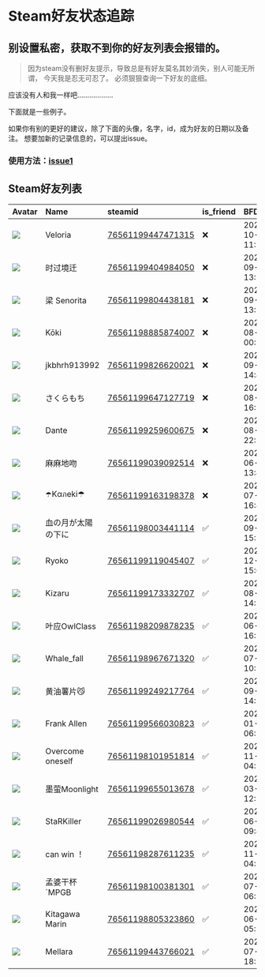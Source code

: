 # Steam好友状态追踪
## 别设置私密，获取不到你的好友列表会报错的。

> 因为steam没有删好友提示，导致总是有好友莫名其妙消失，别人可能无所谓，
> 今天我是忍无可忍了。 必须狠狠查询一下好友的底细。

应该没有人和我一样吧………………

下面就是一些例子。

如果你有别的更好的建议，除了下面的头像，名字，id，成为好友的日期以及备注。 想要加新的记录信息的，可以提出issue。

### 使用方法：[issue1](https://github.com/systemannounce/SteamFriends/issues/1)



## Steam好友列表
| Avatar                                                                            | Name             | steamid                                                                     | is_friend   | BFD                 | removed_time        | Remark   |
|:----------------------------------------------------------------------------------|:-----------------|:----------------------------------------------------------------------------|:------------|:--------------------|:--------------------|:---------|
| ![](https://avatars.steamstatic.com/9faf69152f040cd1702e34f9f8c35c6c870f1146.jpg) | Veloria          | [76561199447471315](https://steamcommunity.com/profiles/76561199447471315/) | ❌           | 2025-10-03 11:51:09 | 2025-10-05 09:06:51 |          |
| ![](https://avatars.steamstatic.com/3ec21c7b75c291576bab017cc51f64a1838ab169.jpg) | 时过境迁             | [76561199404984050](https://steamcommunity.com/profiles/76561199404984050/) | ❌           | 2025-09-22 13:19:49 | 2025-09-25 09:01:36 |          |
| ![](https://avatars.steamstatic.com/85dd78ece084f7cc7fe58d57de2c8c64bebfbf1a.jpg) | 梁 Senorita       | [76561199804438181](https://steamcommunity.com/profiles/76561199804438181/) | ❌           | 2025-09-19 13:18:57 | 2025-09-25 09:01:36 |          |
| ![](https://avatars.steamstatic.com/2fb9710ec5da3d491bbca7298a0f8cb6324d9bfe.jpg) | Kōki             | [76561198885874007](https://steamcommunity.com/profiles/76561198885874007/) | ❌           | 2025-08-17 00:32:34 | 2025-09-17 09:00:06 |          |
| ![](https://avatars.steamstatic.com/fef49e7fa7e1997310d705b2a6158ff8dc1cdfeb.jpg) | jkbhrh913992     | [76561199826620021](https://steamcommunity.com/profiles/76561199826620021/) | ❌           | 2025-09-05 14:40:24 | 2025-09-07 09:05:58 |          |
| ![](https://avatars.steamstatic.com/6f4f53c6dd735a94bdd13c5f5aae241655e0a5b1.jpg) | さくらもち            | [76561199647127719](https://steamcommunity.com/profiles/76561199647127719/) | ❌           | 2025-08-29 16:35:47 | 2025-09-07 09:05:58 |          |
| ![](https://avatars.steamstatic.com/a55818b4b6031f71aeab7f5bcf6dce939727bed0.jpg) | Dante            | [76561199259600675](https://steamcommunity.com/profiles/76561199259600675/) | ❌           | 2025-08-24 22:20:54 | 2025-08-26 09:05:18 |          |
| ![](https://avatars.steamstatic.com/a9cb10579f1356e21d08f23d2061da0c4664da1f.jpg) | 麻麻地吻             | [76561199039092514](https://steamcommunity.com/profiles/76561199039092514/) | ❌           | 2025-06-16 13:40:10 | 2025-08-20 09:04:13 |          |
| ![](https://avatars.steamstatic.com/c39d2545534d47d3f575b749961796b6d5bd4303.jpg) | ☂️Kαภeki☂        | [76561199163198378](https://steamcommunity.com/profiles/76561199163198378/) | ❌           | 2025-07-30 16:43:45 | 2025-08-07 09:14:46 |          |
| ![](https://avatars.steamstatic.com/6b2690c1f68651fd34e588a69d594e5604fc88c9.jpg) | 血の月が太陽の下に        | [76561198003441114](https://steamcommunity.com/profiles/76561198003441114/) | ✅           | 2025-09-07 15:28:56 |                     |          |
| ![](https://avatars.steamstatic.com/a175275ed03579995fb1a58458bc51b6ed7cc2fd.jpg) | Ryoko            | [76561199119045407](https://steamcommunity.com/profiles/76561199119045407/) | ✅           | 2020-12-18 15:08:48 |                     |          |
| ![](https://avatars.steamstatic.com/bc4e20b5ee46ee864465f1b56e6bf88e9319875b.jpg) | Kizaru           | [76561199173332707](https://steamcommunity.com/profiles/76561199173332707/) | ✅           | 2024-08-28 14:52:00 |                     |          |
| ![](https://avatars.steamstatic.com/35505aab986a9733b8052b372299d18a6177dafd.jpg) | 叶应OwlClass       | [76561198209878235](https://steamcommunity.com/profiles/76561198209878235/) | ✅           | 2025-06-14 16:52:59 |                     |          |
| ![](https://avatars.steamstatic.com/f8d27f8e235fafa448d7857f7a9596325253eb6b.jpg) | Whale_fall       | [76561198967671320](https://steamcommunity.com/profiles/76561198967671320/) | ✅           | 2022-07-13 10:55:45 |                     |          |
| ![](https://avatars.steamstatic.com/eec867fda81ed45e86228e1ec487f762aa333171.jpg) | 黄油薯片😼            | [76561199249217764](https://steamcommunity.com/profiles/76561199249217764/) | ✅           | 2025-09-02 14:12:15 |                     |          |
| ![](https://avatars.steamstatic.com/66c4603486933f2149eeb534623427726fd1e527.jpg) | Frank Allen      | [76561199566030823](https://steamcommunity.com/profiles/76561199566030823/) | ✅           | 2025-01-26 06:24:04 |                     |          |
| ![](https://avatars.steamstatic.com/5b8825b34c5d77b00c3a18897f2f1175fa0e0e57.jpg) | Overcome oneself | [76561198101951814](https://steamcommunity.com/profiles/76561198101951814/) | ✅           | 2022-11-23 04:11:13 |                     |          |
| ![](https://avatars.steamstatic.com/4d55a6264bdc6f7f1e856d8ce3be7056c60e0024.jpg) | 墨萤Moonlight      | [76561199655013678](https://steamcommunity.com/profiles/76561199655013678/) | ✅           | 2024-03-16 12:19:58 |                     |          |
| ![](https://avatars.steamstatic.com/ef1fd1ef071f65a4d318d2535b68938a3a51ca42.jpg) | StaRKiller       | [76561199026980544](https://steamcommunity.com/profiles/76561199026980544/) | ✅           | 2025-06-15 09:40:15 |                     |          |
| ![](https://avatars.steamstatic.com/456560fc0ec4ce22b9230943a159e172c87c1386.jpg) | can win ！        | [76561198287611235](https://steamcommunity.com/profiles/76561198287611235/) | ✅           | 2022-11-23 04:22:18 |                     |          |
| ![](https://avatars.steamstatic.com/5aeaa87addaa38fbd8ef7d7b53b6a268e8cdf510.jpg) | 孟婆干杯`MPGB        | [76561198100381301](https://steamcommunity.com/profiles/76561198100381301/) | ✅           | 2024-07-08 06:53:20 |                     |          |
| ![](https://avatars.steamstatic.com/8a3d7efa517219d821b7878b8735b33efd7e7bc5.jpg) | Kitagawa Marin   | [76561198805323860](https://steamcommunity.com/profiles/76561198805323860/) | ✅           | 2025-06-22 05:38:32 |                     |          |
| ![](https://avatars.steamstatic.com/972d1bad471913b5921dc1defcba9a4b279062ac.jpg) | Mellara          | [76561199443766021](https://steamcommunity.com/profiles/76561199443766021/) | ✅           | 2025-07-28 18:56:09 |                     |          |